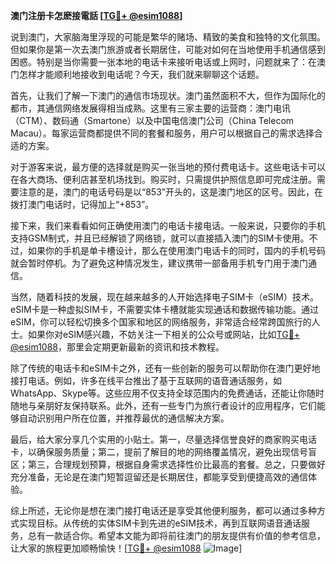 **澳门注册卡怎麽接電話 [[TG💪+ @esim1088](https://t.me/s/esim1088)]**

说到澳门，大家脑海里浮现的可能是繁华的赌场、精致的美食和独特的文化氛围。但如果你是第一次去澳门旅游或者长期居住，可能对如何在当地使用手机通信感到困惑。特别是当你需要一张本地的电话卡来接听电话或上网时，问题就来了：在澳门怎样才能顺利地接收到电话呢？今天，我们就来聊聊这个话题。

首先，让我们了解一下澳门的通信市场现状。澳门虽然面积不大，但作为国际化的都市，其通信网络发展得相当成熟。这里有三家主要的运营商：澳门电讯（CTM）、数码通（Smartone）以及中国电信澳门公司（China Telecom Macau）。每家运营商都提供不同的套餐和服务，用户可以根据自己的需求选择合适的方案。

对于游客来说，最方便的选择就是购买一张当地的预付费电话卡。这些电话卡可以在各大商场、便利店甚至机场找到。购买时，只需提供护照信息即可完成注册。需要注意的是，澳门的电话号码是以“853”开头的，这是澳门地区的区号。因此，在拨打澳门电话时，记得加上“+853”。

接下来，我们来看看如何正确使用澳门的电话卡接电话。一般来说，只要你的手机支持GSM制式，并且已经解锁了网络锁，就可以直接插入澳门的SIM卡使用。不过，如果你的手机是单卡槽设计，那么在使用澳门电话卡的同时，国内的手机号码就会暂时停机。为了避免这种情况发生，建议携带一部备用手机专门用于澳门通信。

当然，随着科技的发展，现在越来越多的人开始选择电子SIM卡（eSIM）技术。eSIM卡是一种虚拟SIM卡，不需要实体卡槽就能实现通话和数据传输功能。通过eSIM，你可以轻松切换多个国家和地区的网络服务，非常适合经常跨国旅行的人士。如果你对eSIM感兴趣，不妨关注一下相关的公众号或网站，比如[TG💪+ @esim1088](https://t.me/s/esim1088)，那里会定期更新最新的资讯和技术教程。

除了传统的电话卡和eSIM卡之外，还有一些创新的服务可以帮助你在澳门更好地接打电话。例如，许多在线平台推出了基于互联网的语音通话服务，如WhatsApp、Skype等。这些应用不仅支持全球范围内的免费通话，还能让你随时随地与亲朋好友保持联系。此外，还有一些专门为旅行者设计的应用程序，它们能够自动识别用户所在位置，并推荐最优的通信解决方案。

最后，给大家分享几个实用的小贴士。第一，尽量选择信誉良好的商家购买电话卡，以确保服务质量；第二，提前了解目的地的网络覆盖情况，避免出现信号盲区；第三，合理规划预算，根据自身需求选择性价比最高的套餐。总之，只要做好充分准备，无论是在澳门短暂逗留还是长期居住，都能享受到便捷高效的通信体验。

综上所述，无论你是想在澳门接打电话还是享受其他便利服务，都可以通过多种方式实现目标。从传统的实体SIM卡到先进的eSIM技术，再到互联网语音通话服务，总有一款适合你。希望本文能为即将前往澳门的朋友提供有价值的参考信息，让大家的旅程更加顺畅愉快！[[TG💪+ @esim1088](https://t.me/s/esim1088) ![Image](https://i.postimg.cc/4NQfJmqS/Snipaste-2025-05-13-00-14-12.png)]